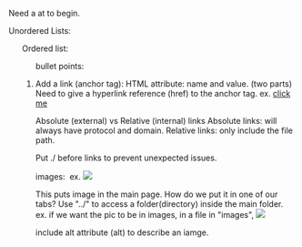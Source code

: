 Need a <!DOCTYPE html> at to begin.

<meta charset = "UTF" prevents bugs.>

<title> , <p> <h1-6>, 

bold: <strong>
italics: <em>
<!--- This is a comment. -->
Remember, everything basically can be nested. 
ex. <title> Hey my <strong> NAME </strong> is Kalen. </title>
Unordered Lists: <ul>
Ordered list: <ol>
bullet points: <li>

Add a link (anchor tag): <a>
HTML attribute: name and value. (two parts)
    Need to give a hyperlink reference (href) to the anchor tag.
ex. <a href= "https://www.google.com">
click me</a> 
<!--- This will redirect the button to google -->

Absolute (external) vs Relative (internal) links 
Absolute links: will always have protocol and domain.
Relative links: only include the file path.

Put ./ before links to prevent unexpected issues.

images: <img>
ex. <img src= "https://www.theodinproject.com/mstile-310x310.png">

This puts image in the main page. How do we put it in one of our tabs?
Use "../" to access a folder(directory) inside the main folder.
ex. if we want the pic to be in images, 
in a file in "images", <img src="../images/dog.jpg">

include alt attribute (alt) to describe an iamge.


